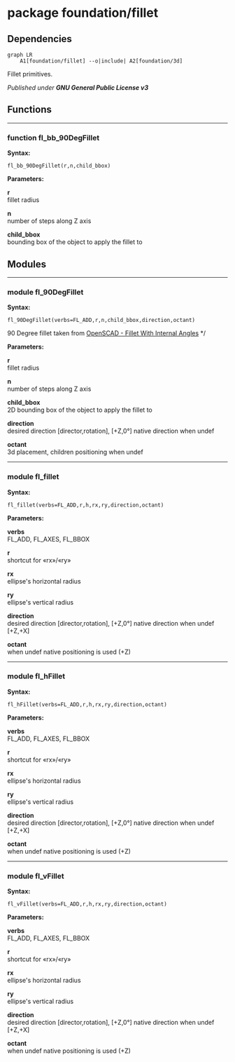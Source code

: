 # package foundation/fillet

## Dependencies

```mermaid
graph LR
    A1[foundation/fillet] --o|include| A2[foundation/3d]
```

Fillet primitives.



*Published under __GNU General Public License v3__*

## Functions

---

### function fl_bb_90DegFillet

__Syntax:__

```text
fl_bb_90DegFillet(r,n,child_bbox)
```

__Parameters:__

__r__  
fillet radius

__n__  
number of steps along Z axis

__child_bbox__  
bounding box of the object to apply the fillet to


## Modules

---

### module fl_90DegFillet

__Syntax:__

    fl_90DegFillet(verbs=FL_ADD,r,n,child_bbox,direction,octant)

90 Degree fillet taken from [OpenSCAD - Fillet With Internal Angles](https://forum.openscad.org/Fillet-With-Internal-Angles-td17201.html) */

__Parameters:__

__r__  
fillet radius

__n__  
number of steps along Z axis

__child_bbox__  
2D bounding box of the object to apply the fillet to

__direction__  
desired direction [director,rotation], [+Z,0°] native direction when undef

__octant__  
3d placement, children positioning when undef


---

### module fl_fillet

__Syntax:__

    fl_fillet(verbs=FL_ADD,r,h,rx,ry,direction,octant)

__Parameters:__

__verbs__  
FL_ADD, FL_AXES, FL_BBOX

__r__  
shortcut for «rx»/«ry»

__rx__  
ellipse's horizontal radius

__ry__  
ellipse's vertical radius

__direction__  
desired direction [director,rotation], [+Z,0°] native direction when undef [+Z,+X]

__octant__  
when undef native positioning is used (+Z)


---

### module fl_hFillet

__Syntax:__

    fl_hFillet(verbs=FL_ADD,r,h,rx,ry,direction,octant)

__Parameters:__

__verbs__  
FL_ADD, FL_AXES, FL_BBOX

__r__  
shortcut for «rx»/«ry»

__rx__  
ellipse's horizontal radius

__ry__  
ellipse's vertical radius

__direction__  
desired direction [director,rotation], [+Z,0°] native direction when undef [+Z,+X]

__octant__  
when undef native positioning is used (+Z)


---

### module fl_vFillet

__Syntax:__

    fl_vFillet(verbs=FL_ADD,r,h,rx,ry,direction,octant)

__Parameters:__

__verbs__  
FL_ADD, FL_AXES, FL_BBOX

__r__  
shortcut for «rx»/«ry»

__rx__  
ellipse's horizontal radius

__ry__  
ellipse's vertical radius

__direction__  
desired direction [director,rotation], [+Z,0°] native direction when undef [+Z,+X]

__octant__  
when undef native positioning is used (+Z)


